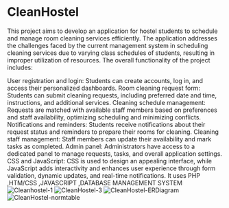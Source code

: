 # CleanHostel
This project aims to develop an application for hostel students to schedule and manage room cleaning services efficiently. The application addresses the challenges faced by the current management system in scheduling cleaning services due to varying class schedules of students, resulting in improper utilization of resources.
The overall functionality of the project includes:

User registration and login: Students can create accounts, log in, and access their personalized dashboards.
Room cleaning request form: Students can submit cleaning requests, including preferred date and time, instructions, and additional services.
Cleaning schedule management: Requests are matched with available staff members based on preferences and staff availability, optimizing scheduling and minimizing conflicts.
Notifications and reminders: Students receive notifications about their request status and reminders to prepare their rooms for cleaning.
Cleaning staff management: Staff members can update their availability and mark tasks as completed.
Admin panel: Administrators have access to a dedicated panel to manage requests, tasks, and overall application settings.
CSS and JavaScript: CSS is used to design an appealing interface, while JavaScript adds interactivity and enhances user experience through form validation, dynamic updates, and real-time notifications.
It uses PHP ,HTM/CSS ,JAVASCRIPT ,DATABASE MANAGEMENT SYSTEM
![Cleanhostel-1](https://github.com/chauhanms/CleanHostel/assets/84078633/0b9f4968-500d-4ee8-bcfd-d137ae486ad6)
![CleanHostel-3](https://github.com/chauhanms/CleanHostel/assets/84078633/7e7af69c-9327-4f0e-ab22-347501230ff5)
![CleanHostel-ERDiagram](https://github.com/chauhanms/CleanHostel/assets/84078633/76a4dfa4-d912-49e6-b60b-d0fc92bf924a)
![CleanHostel-normtable](https://github.com/chauhanms/CleanHostel/assets/84078633/39af6991-963b-4484-a966-3ee32c224dd6)
